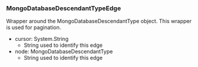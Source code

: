 ### MongoDatabaseDescendantTypeEdge
Wrapper around the MongoDatabaseDescendantType object. This wrapper is used for pagination.

- cursor: System.String
  - String used to identify this edge
- node: MongoDatabaseDescendantType
  - String used to identify this edge
